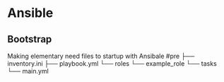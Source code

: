 # Ansible
## Bootstrap
Making elementary need files to startup with Ansibale 
#pre
├── inventory.ini
├── playbook.yml
└── roles
    └── example_role
        └── tasks
            └── main.yml
